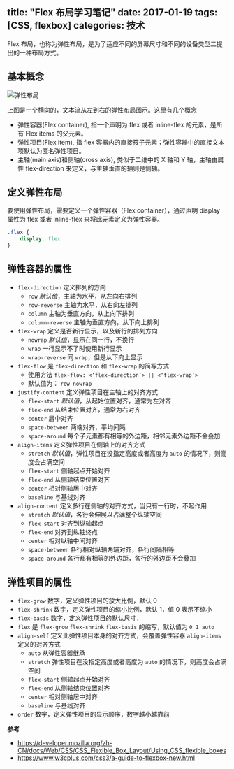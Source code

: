 title: "Flex 布局学习笔记"
date: 2017-01-19
tags: [CSS, flexbox]
categories: 技术
---

Flex 布局，也称为弹性布局，是为了适应不同的屏幕尺寸和不同的设备类型二提出的一种布局方式。<!--more-->

## 基本概念

![弹性布局](/images/flexbox.png)

上图是一个横向的，文本流从左到右的弹性布局图示。这里有几个概念

- 弹性容器(Flex container), 指一个声明为 flex 或者 inline-flex 的元素，是所有 Flex items 的父元素。
- 弹性项目(Flex item), 指 flex 容器内的直接孩子元素；弹性容器中的直接文本项默认为匿名弹性项目。
- 主轴(main axis)和侧轴(cross axis), 类似于二维中的 X 轴和 Y 轴，主轴由属性 flex-direction 来定义，与主轴垂直的轴则是侧轴。


## 定义弹性布局


要使用弹性布局，需要定义一个弹性容器（Flex container），通过声明 display 属性为 flex 或者 inline-flex 来将此元素定义为弹性容器。

```css
.flex {
	display: flex 
}
```

## 弹性容器的属性

- `flex-direction` 定义排列的方向
  - `row` *默认值*，主轴为水平，从左向右排列
  - `row-reverse` 主轴为水平，从右向左排列
  - `column` 主轴为垂直方向，从上向下排列
  - `column-reverse` 主轴为垂直方向，从下向上排列
- `flex-wrap` 定义是否新行显示，以及新行的排列方向
  - `nowrap` *默认值*，显示在同一行，不换行
  - `wrap` 一行显示不了时使用新行显示
  - `wrap-reverse` 同 `wrap`，但是从下向上显示
- `flex-flow` 是 `flex-direction` 和 `flex-wrap` 的简写方式
  - 使用方法 `flex-flow: <‘flex-direction’> || <‘flex-wrap’>`
  - 默认值为： `row nowrap`
- `justify-content` 定义弹性项目在主轴上的对齐方式
  - `flex-start` *默认值*，从起始位置对齐，通常为左对齐
  - `flex-end` 从结束位置对齐，通常为右对齐
  - `center` 居中对齐
  - `space-between` 两端对齐，平均间隔
  - `space-around` 每个子元素都有相等的外边距，相邻元素外边距不会叠加
- `align-items` 定义弹性项目在侧轴上的对齐方式
  - `stretch` *默认值*，弹性项目在没指定高度或者高度为 `auto` 的情况下，则高度会占满空间
  - `flex-start` 侧轴起点开始对齐
  - `flex-end` 从侧轴结束位置对齐
  - `center` 相对侧轴居中对齐
  - `baseline` 与基线对齐
- `align-content` 定义多行在侧轴的对齐方式，当只有一行时，不起作用
  - `stretch` *默认值*，各行会伸展以占满整个纵轴空间
  - `flex-start` 对齐到纵轴起点
  - `flex-end` 对齐到纵轴终点
  - `center` 相对纵轴中间对齐
  - `space-between` 各行相对纵轴两端对齐，各行间隔相等
  - `space-around` 各行都有相等的外边距，各行的外边距不会叠加

## 弹性项目的属性

- `flex-grow` 数字，定义弹性项目的放大比例，默认 0
- `flex-shrink` 数字，定义弹性项目的缩小比例，默认 1，值 0 表示不缩小
- `flex-basis` 数字，定义弹性项目的默认尺寸，
- `flex` 是 `flex-grow` `flex-shrink` `flex-basis` 的缩写，默认值为 `0 1 auto`
- `align-self` 定义此弹性项目本身的对齐方式，会覆盖弹性容器 `align-items` 定义的对齐方式
  - `auto` 从弹性容器继承
  - `stretch` 弹性项目在没指定高度或者高度为 `auto` 的情况下，则高度会占满空间
  - `flex-start` 侧轴起点开始对齐
  - `flex-end` 从侧轴结束位置对齐
  - `center` 相对侧轴居中对齐
  - `baseline` 与基线对齐
- `order` 数字，定义弹性项目的显示顺序，数字越小越靠前

**参考**

- https://developer.mozilla.org/zh-CN/docs/Web/CSS/CSS_Flexible_Box_Layout/Using_CSS_flexible_boxes
- https://www.w3cplus.com/css3/a-guide-to-flexbox-new.html